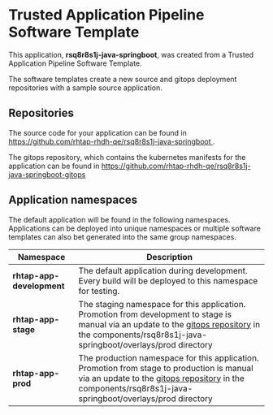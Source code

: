 # Trusted Application Pipeline Software Template

This application, **rsq8r8s1j-java-springboot**, was created from a Trusted Application Pipeline Software Template.

The software templates create a new source and gitops deployment repositories with a sample source application. 

## Repositories

The source code for your application can be found in [https://github.com/rhtap-rhdh-qe/rsq8r8s1j-java-springboot ](https://github.com/rhtap-rhdh-qe/rsq8r8s1j-java-springboot ).
 
The gitops repository, which contains the kubernetes manifests for the application can be found in 
[https://github.com/rhtap-rhdh-qe/rsq8r8s1j-java-springboot-gitops ](https://github.com/rhtap-rhdh-qe/rsq8r8s1j-java-springboot-gitops ) 

## Application namespaces 

The default application will be found in the following namespaces. Applications can be deployed into unique namespaces or multiple software templates can also bet generated into the same group namespaces.  

|  Namespace   |  Description   |  
| -------- | -------- |   
| **rhtap-app-development** | The default application during development. Every build will be deployed to this namespace for testing. | 
| **rhtap-app-stage** | The staging namespace for this application. Promotion from development to stage is manual via an update to the [gitops repository](https://github.com/rhtap-rhdh-qe/rsq8r8s1j-java-springboot-gitops ) in the components/rsq8r8s1j-java-springboot/overlays/prod directory |  
| **rhtap-app-prod** | The production namespace for this application. Promotion from stage to production is manual via an update to the [gitops repository](https://github.com/rhtap-rhdh-qe/rsq8r8s1j-java-springboot-gitops ) in the components/rsq8r8s1j-java-springboot/overlays/prod directory | 